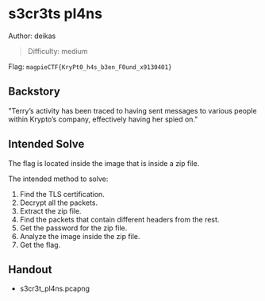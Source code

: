 # s3cr3ts pl4ns

Author: deikas

>Difficulty: medium

Flag: `magpieCTF{KryPt0_h4s_b3en_F0und_x9130401}`

## Backstory

"Terry’s activity has been traced to having sent messages to various people within Krypto’s company, effectively having her spied on."

## Intended Solve

The flag is located inside the image that is inside a zip file.

The intended method to solve:

1. Find the TLS certification.
2. Decrypt all the packets.
3. Extract the zip file.
4. Find the packets that contain different headers from the rest.
5. Get the password for the zip file.
6. Analyze the image inside the zip file.
7. Get the flag.

## Handout

- s3cr3t_pl4ns.pcapng
